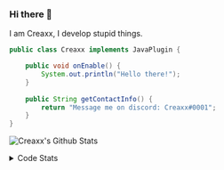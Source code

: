 ### Hi there 👋

I am Creaxx, I develop stupid things. 

```java
public class Creaxx implements JavaPlugin {

    public void onEnable() {
        System.out.println("Hello there!");
    }
    
    public String getContactInfo() {
        return "Message me on discord: Creaxx#0001";
    }
}
```

![Creaxx's Github Stats](https://github-readme-stats.vercel.app/api?username=CreaxxOG&show_icons=true&theme=dark&count_private=true)

<details>
  <summary>Code Stats</summary>

<!--START_SECTION:waka-->
![Lines of code](https://img.shields.io/badge/From%20Hello%20World%20I%27ve%20Written-27430%20lines%20of%20code-blue)

**🐱 My GitHub Data** 

> 🏆 253 Contributions in the Year 2021
 > 
> 📦 376.9 kB Used in GitHub's Storage 
 > 
> 🚫 Not Opted to Hire
 > 
> 📜 1 Public Repository 
 > 
> 🔑 4 Private Repositories  
 > 
**I'm an Early 🐤** 

```text
🌞 Morning    19 commits     ██░░░░░░░░░░░░░░░░░░░░░░░   11.11% 
🌆 Daytime    74 commits     ██████████░░░░░░░░░░░░░░░   43.27% 
🌃 Evening    73 commits     ██████████░░░░░░░░░░░░░░░   42.69% 
🌙 Night      5 commits      ░░░░░░░░░░░░░░░░░░░░░░░░░   2.92%

```
📅 **I'm Most Productive on Saturday** 

```text
Monday       18 commits     ██░░░░░░░░░░░░░░░░░░░░░░░   10.53% 
Tuesday      15 commits     ██░░░░░░░░░░░░░░░░░░░░░░░   8.77% 
Wednesday    24 commits     ███░░░░░░░░░░░░░░░░░░░░░░   14.04% 
Thursday     11 commits     █░░░░░░░░░░░░░░░░░░░░░░░░   6.43% 
Friday       26 commits     ███░░░░░░░░░░░░░░░░░░░░░░   15.2% 
Saturday     48 commits     ███████░░░░░░░░░░░░░░░░░░   28.07% 
Sunday       29 commits     ████░░░░░░░░░░░░░░░░░░░░░   16.96%

```


📊 **This Week I Spent My Time On** 

```text
💬 Programming Languages: 
Java                     10 hrs              ███████████████████████░░   92.5% 
XML                      28 mins             █░░░░░░░░░░░░░░░░░░░░░░░░   4.4% 
YAML                     20 mins             ░░░░░░░░░░░░░░░░░░░░░░░░░   3.1% 
GitIgnore file           0 secs              ░░░░░░░░░░░░░░░░░░░░░░░░░   0.0%

🔥 Editors: 
IntelliJ                 10 hrs 48 mins      █████████████████████████   100.0%

```

**I Mostly Code in Java** 

```text
Java                     5 repos             █████████████████░░░░░░░░   71.43% 
EJS                      1 repo              ███░░░░░░░░░░░░░░░░░░░░░░   14.29% 
Kotlin                   1 repo              ███░░░░░░░░░░░░░░░░░░░░░░   14.29%

```



 Last Updated on 22/11/2021
<!--END_SECTION:waka-->
</details>
